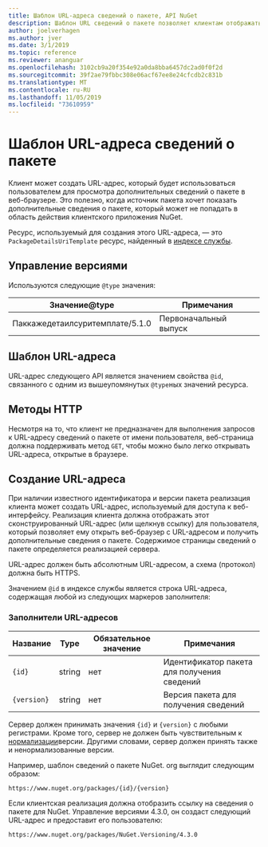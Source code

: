 ```yaml
---
title: Шаблон URL-адреса сведений о пакете, API NuGet
description: Шаблон URL сведений о пакете позволяет клиентам отображать в пользовательском интерфейсе веб-ссылку на дополнительные сведения о пакете.
author: joelverhagen
ms.author: jver
ms.date: 3/1/2019
ms.topic: reference
ms.reviewer: ananguar
ms.openlocfilehash: 3102cb9a20f354e92a0da8bba6457dc2ad0f0f2d
ms.sourcegitcommit: 39f2ae79fbbc308e06acf67ee8e24cfcdb2c831b
ms.translationtype: MT
ms.contentlocale: ru-RU
ms.lasthandoff: 11/05/2019
ms.locfileid: "73610959"
---
```

# <a name="package-details-url-template"></a>Шаблон URL-адреса сведений о пакете

Клиент может создать URL-адрес, который будет использоваться пользователем для просмотра дополнительных сведений о пакете в веб-браузере. Это полезно, когда источник пакета хочет показать дополнительные сведения о пакете, который может не попадать в область действия клиентского приложения NuGet.

Ресурс, используемый для создания этого URL-адреса, — это `PackageDetailsUriTemplate` ресурс, найденный в [индексе службы](service-index.md).

## <a name="versioning"></a>Управление версиями

Используются следующие `@type` значения:

Значение@type                     | Примечания
------------------------------- | -----
Паккажедетаилсуритемплате/5.1.0 | Первоначальный выпуск

## <a name="url-template"></a>Шаблон URL-адреса

URL-адрес следующего API является значением свойства `@id`, связанного с одним из вышеупомянутых `@type`ных значений ресурса.

## <a name="http-methods"></a>Методы HTTP

Несмотря на то, что клиент не предназначен для выполнения запросов к URL-адресу сведений о пакете от имени пользователя, веб-страница должна поддерживать метод `GET`, чтобы можно было легко открывать URL-адреса, открытые в браузере.

## <a name="construct-the-url"></a>Создание URL-адреса

При наличии известного идентификатора и версии пакета реализация клиента может создать URL-адрес, используемый для доступа к веб-интерфейсу. Реализация клиента должна отображать этот сконструированный URL-адрес (или щелкнув ссылку) для пользователя, который позволяет ему открыть веб-браузер с URL-адресом и получить дополнительные сведения о пакете. Содержимое страницы сведений о пакете определяется реализацией сервера.

URL-адрес должен быть абсолютным URL-адресом, а схема (протокол) должна быть HTTPS.

Значением `@id` в индексе службы является строка URL-адреса, содержащая любой из следующих маркеров заполнителя:

### <a name="url-placeholders"></a>Заполнители URL-адресов

Название        | Type    | Обязательное значение | Примечания
----------- | ------- | -------- | -----
`{id}`      | string  | нет       | Идентификатор пакета для получения сведений
`{version}` | string  | нет       | Версия пакета для получения сведений

Сервер должен принимать значения `{id}` и `{version}` с любыми регистрами. Кроме того, сервер не должен быть чувствительным к [нормализации](https://docs.microsoft.com/nuget/concepts/package-versioning#normalized-version-numbers)версии. Другими словами, сервер должен принять также и ненормализованные версии.

Например, шаблон сведений о пакете NuGet. org выглядит следующим образом:

    https://www.nuget.org/packages/{id}/{version}

Если клиентская реализация должна отобразить ссылку на сведения о пакете для NuGet. Управление версиями 4.3.0, он создаст следующий URL-адрес и предоставит его пользователю:

    https://www.nuget.org/packages/NuGet.Versioning/4.3.0
